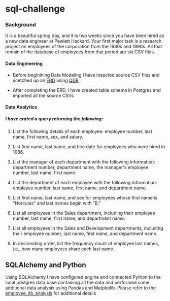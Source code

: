 # sql-challenge

### Background

It is a beautiful spring day, and it is two weeks since you have been hired as a new data engineer at Pewlett Hackard. Your first major task is a research project on employees of the corporation from the 1980s and 1990s. All that remain of the database of employees from that period are six CSV files.

#### Data Engineering

* Before beginining Data Modeling I have inspcted source CSV files and scetched up an [ERD](./EmployeeSQL/ERD/ERD_Schema.png) using [QDB](http://www.quickdatabasediagrams.com)

* After completing the ERD, I have created table schema in Postgres and imported all the source CSVs

#### Data Analytics

##### I have crated a query returning the following:

1. List the following details of each employee: employee number, last name, first name, sex, and salary.

2. List first name, last name, and hire date for employees who were hired in 1986.

3. List the manager of each department with the following information: department number, department name, the manager's employee number, last name, first name.

4. List the department of each employee with the following information: employee number, last name, first name, and department name.

5. List first name, last name, and sex for employees whose first name is "Hercules" and last names begin with "B."

6. List all employees in the Sales department, including their employee number, last name, first name, and department name.

7. List all employees in the Sales and Development departments, including their employee number, last name, first name, and department name.

8. In descending order, list the frequency count of employee last names, i.e., how many employees share each last name.

## SQLAlchemy and Python

Using SQLAlchemy I have configured engine and connected Python to the local postgres data base containing all the data and performed some additional data analysis using Pandas and Matplotlib. Please refer to the [employee_db_analysis](./EmployeeSQL/employee_db_analysis.ipynb) for additional details